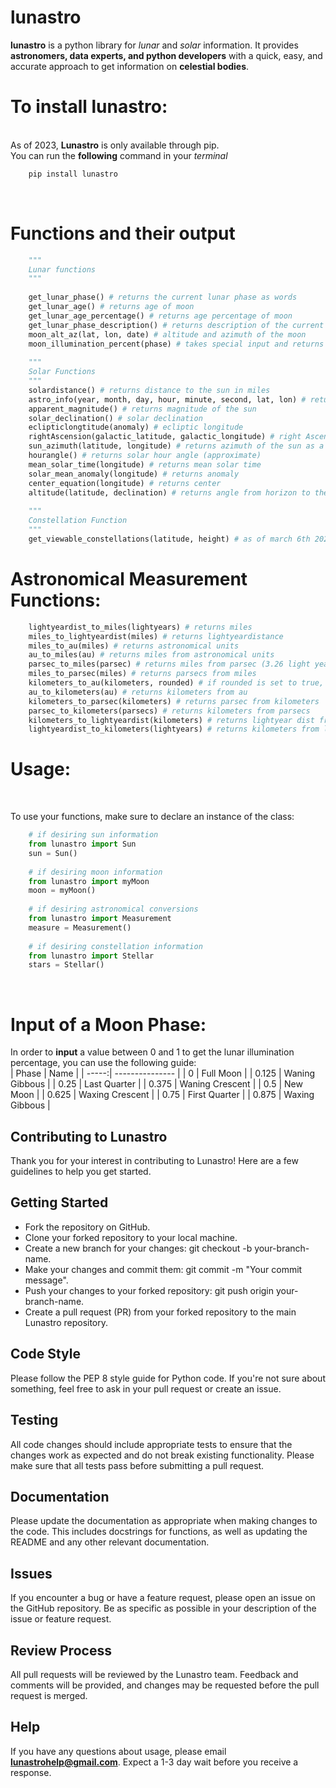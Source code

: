 # lunastro
<strong>lunastro</strong> is a python library for <i>lunar</i> and <i>solar</i> information. It provides <strong>astronomers, data experts, and python developers</strong> with a quick, easy, and accurate approach to get information on <strong>celestial bodies</strong>.

<h1>To install lunastro:</h1>
<br>
As of 2023, <b>Lunastro</b> is only available through pip. <br>
You can run the <b>following</b> command in your <i>terminal</i>

```python
    pip install lunastro
```
<br>

<h1>Functions and their output</h1>

```python
    """ 
    Lunar functions
    """
    
    get_lunar_phase() # returns the current lunar phase as words
    get_lunar_age() # returns age of moon
    get_lunar_age_percentage() # returns age percentage of moon
    get_lunar_phase_description() # returns description of the current moon phase
    moon_alt_az(lat, lon, date) # altitude and azimuth of the moon
    moon_illumination_percent(phase) # takes special input and returns percentage of moon_illumination
    
    """
    Solar Functions
    """
    solardistance() # returns distance to the sun in miles
    astro_info(year, month, day, hour, minute, second, lat, lon) # returns list with jd, jc, geometric mean longitude, geometric mean anomaly, eccentricity of earth's orbit, equation of center, true longitude, true anomaly, sun's distance from earth (AU), longitude of omega, mean obliquity of ecliptic, sun's right ascension, sun's declination ,local hour angle.
    apparent_magnitude() # returns magnitude of the sun
    solar_declination() # solar declination
    eclipticlongtitude(anomaly) # ecliptic longitude
    rightAscension(galactic_latitude, galactic_longitude) # right Ascension
    sun_azimuth(latitude, longitude) # returns azimuth of the sun as a compass direction (N, S, W, E, NW, NE, SW, SE, NNW, NNE, etc.)
    hourangle() # returns solar hour angle (approximate)
    mean_solar_time(longitude) # returns mean solar time
    solar_mean_anomaly(longitude) # returns anomaly
    center_equation(longitude) # returns center
    altitude(latitude, declination) # returns angle from horizon to the center of the sun disk in degrees
    
    """
    Constellation Function
    """
    get_viewable_constellations(latitude, height) # as of march 6th 2023, the new function calculates viewable constellations while also taking into account lat_max, lat_min of each constellation, as well as the range of constellations he/she can see based on height.

```

<h1>Astronomical Measurement Functions:</h1>

```python
    lightyeardist_to_miles(lightyears) # returns miles 
    miles_to_lightyeardist(miles) # returns lightyeardistance
    miles_to_au(miles) # returns astronomical units
    au_to_miles(au) # returns miles from astronomical units
    parsec_to_miles(parsec) # returns miles from parsec (3.26 light years is a parsec)
    miles_to_parsec(miles) # returns parsecs from miles 
    kilometers_to_au(kilometers, rounded) # if rounded is set to true, it rounds value, else ,it returns au from kilometers
    au_to_kilometers(au) # returns kilometers from au
    kilometers_to_parsec(kilometers) # returns parsec from kilometers
    parsec_to_kilometers(parsecs) # returns kilometers from parsecs
    kilometers_to_lightyeardist(kilometers) # returns lightyear dist from kilometers
    lightyeardist_to_kilometers(lightyears) # returns kilometers from lightyears
```

<h1>Usage:</h1>
<br>

To use your functions, make sure to declare an instance of the class:

```python
    # if desiring sun information
    from lunastro import Sun
    sun = Sun()
    
    # if desiring moon information
    from lunastro import myMoon
    moon = myMoon()
    
    # if desiring astronomical conversions
    from lunastro import Measurement
    measure = Measurement()
    
    # if desiring constellation information
    from lunastro import Stellar
    stars = Stellar()
```

<br>

<h1>Input of a Moon Phase:</h1>

In order to <strong>input</strong> a value between 0 and 1 to get the lunar illumination percentage, you can use the following guide:
<br>
| Phase | Name            |
| -----:| --------------- |
| 0     | Full Moon        |
| 0.125  | Waning Gibbous |
| 0.25  | Last Quarter   |
| 0.375   | Waning Crescent  |
| 0.5   | New Moon       |
| 0.625 | Waxing Crescent  |
| 0.75  | First Quarter    |
| 0.875     | Waxing Gibbous |


## Contributing to Lunastro
Thank you for your interest in contributing to Lunastro! Here are a few guidelines to help you get started.

## Getting Started
- Fork the repository on GitHub.
- Clone your forked repository to your local machine.
- Create a new branch for your changes: git checkout -b your-branch-name.
- Make your changes and commit them: git commit -m "Your commit message".
- Push your changes to your forked repository: git push origin your-branch-name.
- Create a pull request (PR) from your forked repository to the main Lunastro repository.

## Code Style
Please follow the PEP 8 style guide for Python code. If you're not sure about something, feel free to ask in your pull request or create an issue.

## Testing
All code changes should include appropriate tests to ensure that the changes work as expected and do not break existing functionality. Please make sure that all tests pass before submitting a pull request.


## Documentation
Please update the documentation as appropriate when making changes to the code. This includes docstrings for functions, as well as updating the README and any other relevant documentation.

## Issues
If you encounter a bug or have a feature request, please open an issue on the GitHub repository. Be as specific as possible in your description of the issue or feature request.

## Review Process
All pull requests will be reviewed by the Lunastro team. Feedback and comments will be provided, and changes may be requested before the pull request is merged.

## Help
If you have any questions about usage, please email <strong>lunastrohelp@gmail.com</strong>. Expect a 1-3 day wait before you receive a response.
